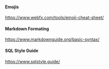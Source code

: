 #### Emojis
https://www.webfx.com/tools/emoji-cheat-sheet/  

#### Markdown Formating
https://www.markdownguide.org/basic-syntax/

#### SQL Style Guide
https://www.sqlstyle.guide/
